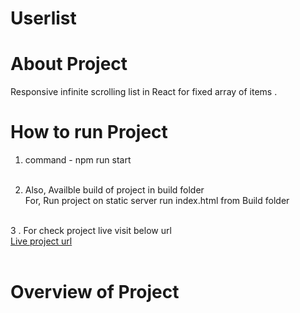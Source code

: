 # Userlist

# About Project 

Responsive infinite scrolling list in React for fixed array of items . 

# How to run Project 

1. command - npm run start <br><br>

2. Also, Availble build of project in build folder <br> 
   For, Run project on static server run index.html from Build folder <br><br>

3 . For check project live visit below url <br>
    [Live project url](http://userlist.epizy.com) <br><br>
   

# Overview of Project

